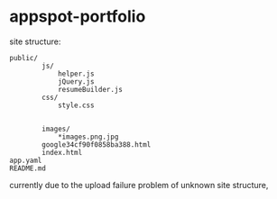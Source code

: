# appspot-portfolio


site structure:

	public/
			js/
				helper.js
				jQuery.js
				resumeBuilder.js
			css/
				style.css


			images/
				*images.png.jpg
			google34cf90f0858ba388.html
			index.html
	app.yaml 
	README.md


currently due to the upload  failure problem of unknown site structure, 